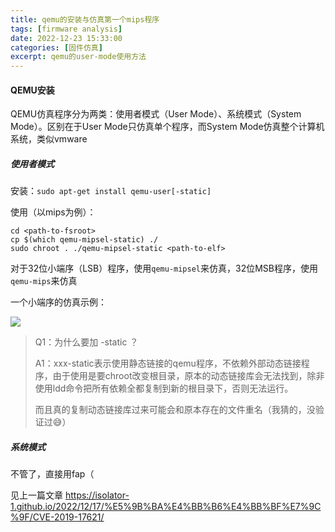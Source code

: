 ```yaml
---
title: qemu的安装与仿真第一个mips程序
tags: [firmware analysis]
date: 2022-12-23 15:33:00
categories: [固件仿真]
excerpt: qemu的user-mode使用方法
---
```


#### QEMU安装

QEMU仿真程序分为两类：使用者模式（User Mode）、系统模式（System Mode）。区别在于User Mode只仿真单个程序，而System Mode仿真整个计算机系统，类似vmware

##### 使用者模式

安装：`sudo apt-get install qemu-user[-static]`

使用（以mips为例）：


```shell
cd <path-to-fsroot>
cp $(which qemu-mipsel-static) ./
sudo chroot . ./qemu-mipsel-static <path-to-elf>
```

对于32位小端序（LSB）程序，使用`qemu-mipsel`来仿真，32位MSB程序，使用`qemu-mips`来仿真

一个小端序的仿真示例：

![](/img/qemu/1.jpg)

> Q1：为什么要加 -static ？
>
> A1：xxx-static表示使用静态链接的qemu程序，不依赖外部动态链接程序，由于使用是要chroot改变根目录，原本的动态链接库会无法找到，除非使用ldd命令把所有依赖全都复制到新的根目录下，否则无法运行。
>
> 而且真的复制动态链接库过来可能会和原本存在的文件重名（我猜的，没验证过😅）

##### 系统模式

不管了，直接用fap（

见上一篇文章 <https://isolator-1.github.io/2022/12/17/%E5%9B%BA%E4%BB%B6%E4%BB%BF%E7%9C%9F/CVE-2019-17621/>